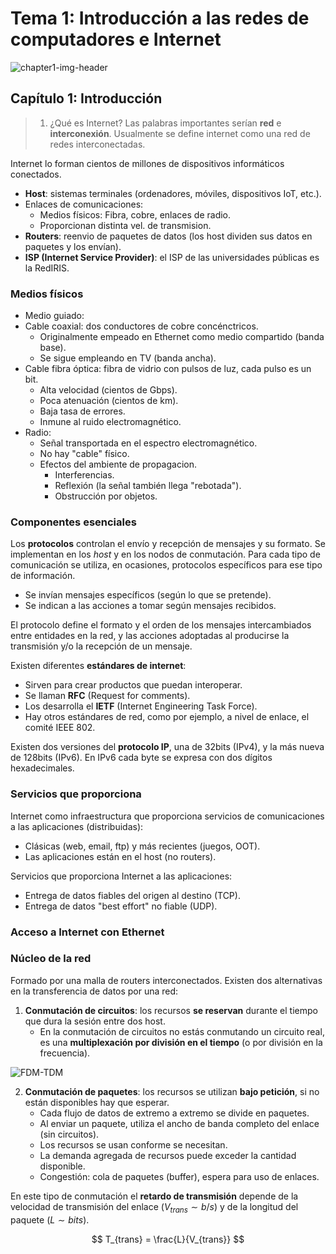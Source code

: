 # Tema 1: Introducción a las redes de computadores e Internet

![chapter1-img-header](https://www.nicepng.com/png/full/116-1167391_7-caractersticas-de-internet-y-las-redes-sociales.png)

## Capítulo 1: Introducción
> 1. ¿Qué es Internet?
> Las palabras importantes serían **red** e **interconexión**.
> Usualmente se define internet como una red de redes interconectadas.

Internet lo forman cientos de millones de dispositivos informáticos conectados.

* **Host**: sistemas terminales (ordenadores, móviles, dispositivos IoT, etc.).
* Enlaces de comunicaciones:
    * Medios físicos: Fibra, cobre, enlaces de radio.
    * Proporcionan distinta vel. de transmision.
* **Routers**: reenvio de paquetes de datos (los host dividen sus datos en paquetes y los envían).
* **ISP (Internet Service Provider)**: el ISP de las universidades públicas es la RedIRIS.

### Medios físicos
* Medio guiado:
* Cable coaxial: dos conductores de cobre concénctricos.
    * Originalmente empeado en Ethernet como medio compartido (banda base).
    * Se sigue empleando en TV (banda ancha).
* Cable fibra óptica: fibra de vidrio con pulsos de luz, cada pulso es un bit.
    * Alta velocidad (cientos de Gbps).
    * Poca atenuación (cientos de km).
    * Baja tasa de errores.
    * Inmune al ruido electromagnético.
* Radio:
    * Señal transportada en el espectro electromagnético.
    * No hay "cable" físico.
    * Efectos del ambiente de propagacion.
        * Interferencias.
        * Reflexión (la señal también llega "rebotada").
        * Obstrucción por objetos.

### Componentes esenciales
Los **protocolos** controlan el envío y recepción de mensajes y su formato. Se implementan en los *host* y en los nodos de conmutación. Para cada tipo de comunicación se utiliza, en ocasiones, protocolos específicos para ese tipo de información.
* Se invían mensajes específicos (según lo que se pretende).
* Se indican a las acciones a tomar según mensajes recibidos.

El protocolo define el formato y el orden de los mensajes intercambiados entre entidades en la red, y las acciones adoptadas al producirse la transmisión y/o la recepción de un mensaje.

Existen diferentes **estándares de internet**:
* Sirven para crear productos que puedan interoperar.
* Se llaman **RFC** (Request for comments).
* Los desarrolla el **IETF** (Internet Engineering Task Force).
* Hay otros estándares de red, como por ejemplo, a nivel de enlace, el comité IEEE 802.

Existen dos versiones del **protocolo IP**, una de 32bits (IPv4), y la más nueva de 128bits (IPv6). En IPv6 cada byte se expresa con dos dígitos hexadecimales.

### Servicios que proporciona
Internet como infraestructura que proporciona servicios de comunicaciones a las aplicaciones (distribuidas):
* Clásicas (web, email, ftp) y más recientes (juegos, OOT).
* Las aplicaciones están en el host (no routers).

Servicios que proporciona Internet a las aplicaciones:
* Entrega de datos fiables del origen al destino (TCP).
* Entrega de datos "best effort" no fiable (UDP).

### Acceso a Internet con Ethernet

### Núcleo de la red
Formado por una malla de routers interconectados. Existen dos alternativas en la transferencia de datos por una red:
1. **Conmutación de circuitos**: los recursos **se reservan** durante el tiempo que dura la sesión entre dos host. 
    * En la conmutación de circuitos no estás conmutando un circuito real, es una **multiplexación por división en el tiempo** (o por división en la frecuencia).

![FDM-TDM](https://image1.slideserve.com/2973657/circuit-switching-fdm-and-tdm-n.jpg)

2. **Conmutación de paquetes**: los recursos se utilizan **bajo petición**, si no están disponibles hay que esperar.
    * Cada flujo de datos de extremo a extremo se divide en paquetes.
    * Al enviar un paquete, utiliza el ancho de banda completo del enlace (sin circuitos).
    * Los recursos se usan conforme se necesitan.
    * La demanda agregada de recursos puede exceder la cantidad disponible.
    * Congestión: cola de paquetes (buffer), espera para uso de enlaces.

En este tipo de conmutación el **retardo de transmisión** depende de la velocidad de transmisión del enlace $(V_{trans} \sim b/s)$ y de la longitud del paquete $(L \sim bits)$.

$$
T_{trans} = \frac{L}{V_{trans}}
$$

